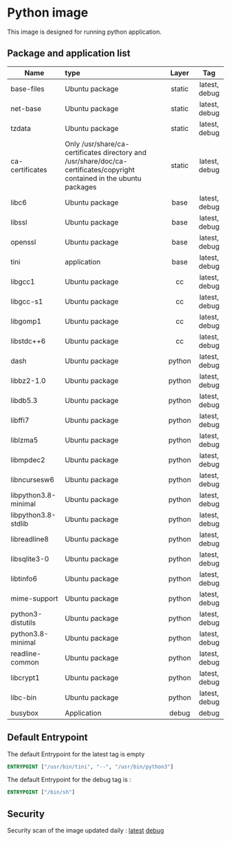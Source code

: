 # Python image

This image is designed for running python application.

## Package and application list

| Name                 | type                                                         | Layer  |      Tag      |
| -------------------- | :----------------------------------------------------------- | :----: | :-----------: |
| base-files           | Ubuntu package                                               | static | latest, debug |
| net-base             | Ubuntu package                                               | static | latest, debug |
| tzdata               | Ubuntu package                                               | static | latest, debug |
| ca-certificates      | Only /usr/share/ca-certificates directory and /usr/share/doc/ca-certificates/copyright contained in the ubuntu packages | static | latest, debug |
| libc6                | Ubuntu package                                               |  base  | latest, debug |
| libssl               | Ubuntu package                                               |  base  | latest, debug |
| openssl              | Ubuntu package                                               |  base  | latest, debug |
| tini                 | application                                                  |  base  | latest, debug |
| libgcc1              | Ubuntu package                                               |   cc   | latest, debug |
| libgcc-s1            | Ubuntu package                                               |   cc   | latest, debug |
| libgomp1             | Ubuntu package                                               |   cc   | latest, debug |
| libstdc++6           | Ubuntu package                                               |   cc   | latest, debug |
| dash                 | Ubuntu package                                               | python | latest, debug |
| libbz2-1.0           | Ubuntu package                                               | python | latest, debug |
| libdb5.3             | Ubuntu package                                               | python | latest, debug |
| libffi7              | Ubuntu package                                               | python | latest, debug |
| liblzma5             | Ubuntu package                                               | python | latest, debug |
| libmpdec2            | Ubuntu package                                               | python | latest, debug |
| libncursesw6         | Ubuntu package                                               | python | latest, debug |
| libpython3.8-minimal | Ubuntu package                                               | python | latest, debug |
| libpython3.8-stdlib  | Ubuntu package                                               | python | latest, debug |
| libreadline8         | Ubuntu package                                               | python | latest, debug |
| libsqlite3-0         | Ubuntu package                                               | python | latest, debug |
| libtinfo6            | Ubuntu package                                               | python | latest, debug |
| mime-support         | Ubuntu package                                               | python | latest, debug |
| python3-distutils    | Ubuntu package                                               | python | latest, debug |
| python3.8-minimal    | Ubuntu package                                               | python | latest, debug |
| readline-common      | Ubuntu package                                               | python | latest, debug |
| libcrypt1            | Ubuntu package                                               | python | latest, debug |
| libc-bin             | Ubuntu package                                               | python | latest, debug |
| busybox              | Application                                                  | debug  |     debug     |

## Default Entrypoint

The default Entrypoint for the latest tag is empty

```dockerfile
ENTRYPOINT ["/usr/bin/tini", "--", "/usr/bin/python3"]
```

The default Entrypoint for the debug tag is :

```dockerfile
ENTRYPOINT ["/bin/sh"]
```

## Security

Security scan of the image updated daily : [latest](../../security/table/python_latest) [debug](../../security/table/python_latest)

